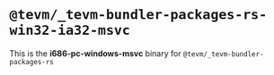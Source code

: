 # `@tevm/_tevm-bundler-packages-rs-win32-ia32-msvc`

This is the **i686-pc-windows-msvc** binary for `@tevm/_tevm-bundler-packages-rs`
